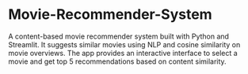 # Movie-Recommender-System
A content-based movie recommender system built with Python and Streamlit. It suggests similar movies using NLP and cosine similarity on movie overviews. The app provides an interactive interface to select a movie and get top 5 recommendations based on content similarity.
